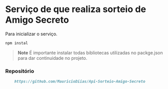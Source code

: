 
# Serviço de que realiza sorteio de Amigo Secreto 

Para inicializar o serviço.

```md
npm instal
```

> **Note**
> É importante instalar todas bibliotecas utilizadas no packge.json para dar continuidade no projeto.

### Repositório 


```md
    https://github.com/MauricioDiias/Api-Sorteio-Amigo-Secreto
```
